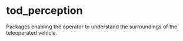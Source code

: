 # tod_perception

Packages enabling the operator to understand the surroundings of the teleoperated vehicle.

